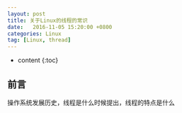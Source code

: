 ```yaml
---
layout: post
title: 关于Linux的线程的常识
date:   2016-11-05 15:20:00 +0800
categories: Linux 
tag: [Linux, thread]
---
```


* content
{:toc}
 
## 前言
操作系统发展历史，线程是什么时候提出，线程的特点是什么